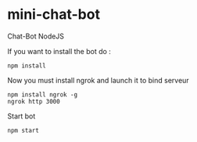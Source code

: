 # mini-chat-bot
Chat-Bot NodeJS

If you want to install the bot do :
```
npm install
```
Now you must install ngrok and launch it to bind serveur
```
npm install ngrok -g
ngrok http 3000
```
Start bot
```
npm start
```
